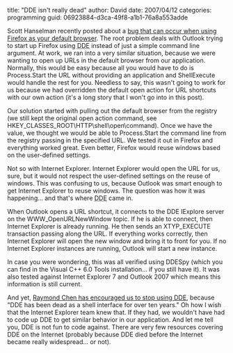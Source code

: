 
title: "DDE isn't really dead"
author: David
date: 2007/04/12
categories: programming
guid: 06923884-d3ca-49f8-a1b1-76a8a553adde

Scott Hanselman recently posted about a [bug that can occur when using Firefox as your default browser](http://www.hanselman.com/blog/FixQuotGeneralFailurequotWhileLaunchingFireFoxURLsFromOutlook.aspx). The root problem deals with Outlook trying to start up Firefox using <acronym title="Dynamic Data Exchange">DDE</acronym> instead of just a simple command line argument. At work, we ran into a very similar situation, because we were wanting to open up URLs in the default browser from our application. Normally, this would be easy because all you would have to do is Process.Start the URL without providing an application and ShellExecute would handle the rest for you. Needless to say, this wasn't going to work for us because we had overridden the default open action for URL shortcuts with our own action (it's a long story that I won't go into in this post). 

Our solution started with pulling out the default browser from the registry (we still kept the original open action command, see HKEY_CLASSES_ROOT\HTTP\shell\open\command). Once we have the value, we thought we would be able to Process.Start the command line from the registry passing in the specified URL. We tested it out in Firefox and everything worked great. Even better, Firefox would reuse windows based on the user-defined settings. 

Not so with Internet Explorer. Internet Explorer would open the URL for us, sure, but it would not respect the user-defined settings on the reuse of windows. This was confusing to us, because Outlook was smart enough to get Internet Explorer to reuse windows. The question was how it was happening... and that's where <acronym title="Dynamic Data Exchange">DDE</acronym> came in. 

When Outlook opens a URL shortcut, it connects to the DDE IExplore server on the WWW_OpenURLNewWindow topic. If he is able to connect, then Internet Explorer is already running. He then sends an XTYP_EXECUTE transaction passing along the URL. If everything works correctly, then Internet Explorer will open the new window and bring it to front for you. If no Internet Explorer instances are running, Outlook will start a new instance. 

In case you were wondering, this was all verified using DDESpy (which you can find in the Visual C++ 6.0 Tools installation... if you still have it). It was also tested against Internet Explorer 7 and Outlook 2007 which means this information is still current. 

And yet, [Raymond Chen has encouraged us to stop using DDE](http://blogs.msdn.com/oldnewthing/archive/2007/02/26/1763683.aspx), because "DDE has been dead as a shell interface for over ten years." Oh how I wish that the Internet Explorer team knew that. If they had, we wouldn't have had to code up DDE to get similar behavior in our application. And let me tell you, DDE is not fun to code against. There are very few resources covering DDE on the Internet (probably because DDE died before the Internet became really widespread... or not).

